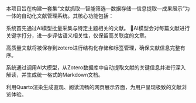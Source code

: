 本项目旨在构建一套集“文献抓取—智能筛选—数据存储—信息提取—成果展示”为一体的自动化文献管理系统。其核心功能包括：

系统首先通过AI模型批量采集与特定主题相关的文献。 AI模型会对每篇文献进行关键字打分，进一步评估语义相关性，仅保留高关联度的文章。

高质量文献将被保存到zotero进行结构化存储和标签管理，确保文献信息完整有序。

系统通过调用AI大模型，从Zotero数据库中自动提取文献的关键信息并进行深入解读，并生成统一格式的Markdown文档。

利用Quarto渲染生成直观、阅读流畅的网页展示界面，为用户呈现极致的文献浏览体验。
